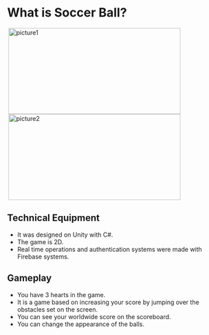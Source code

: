 # What is Soccer Ball?

<div style = "margin : 3px">

<img src="https://i.ibb.co/Dr8yD5v/picture1.jpg" alt="picture1" border="0" width="400" height="200"/>
<img src="https://i.ibb.co/Dg9XmZ2/unnamed-1.jpg" alt="picture2" border="0"width="400" height="200" />
</div>

## Technical Equipment

- It was designed on Unity with C#.
- The game is 2D.
- Real time operations and authentication systems were made with Firebase systems.



## Gameplay

- You have 3 hearts in the game.
- It is a game based on increasing your score by jumping over the obstacles set on the screen.
- You can see your worldwide score on the scoreboard.
- You can change the appearance of the balls.




